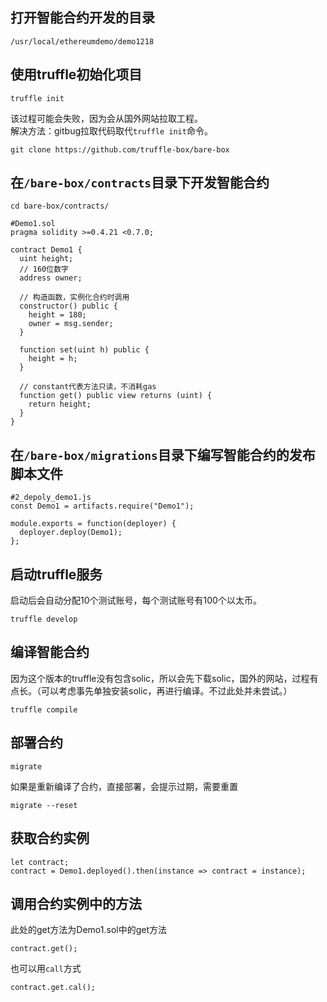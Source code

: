 ## 打开智能合约开发的目录
```
/usr/local/ethereumdemo/demo1218
```
## 使用truffle初始化项目
```
truffle init
```
该过程可能会失败，因为会从国外网站拉取工程。  
解决方法：gitbug拉取代码取代`truffle init`命令。
```
git clone https://github.com/truffle-box/bare-box
```
## 在`/bare-box/contracts`目录下开发智能合约
```
cd bare-box/contracts/
```  
```
#Demo1.sol
pragma solidity >=0.4.21 <0.7.0;

contract Demo1 {
  uint height;
  // 160位数字
  address owner;  

  // 构造函数，实例化合约时调用
  constructor() public {
    height = 180;
    owner = msg.sender;
  }

  function set(uint h) public {
    height = h;
  }

  // constant代表方法只读，不消耗gas
  function get() public view returns (uint) {
    return height;
  }
}
```  

## 在`/bare-box/migrations`目录下编写智能合约的发布脚本文件
```
#2_depoly_demo1.js
const Demo1 = artifacts.require("Demo1");

module.exports = function(deployer) {
  deployer.deploy(Demo1);
};
```
## 启动truffle服务  
启动后会自动分配10个测试账号，每个测试账号有100个以太币。
```
truffle develop
```
## 编译智能合约  
因为这个版本的truffle没有包含solic，所以会先下载solic，国外的网站，过程有点长。（可以考虑事先单独安装solic，再进行编译。不过此处并未尝试。）
```
truffle compile
```
## 部署合约
```
migrate
```
如果是重新编译了合约，直接部署，会提示过期，需要重置
```
migrate --reset
```
## 获取合约实例
```
let contract;
contract = Demo1.deployed().then(instance => contract = instance);
```
## 调用合约实例中的方法
此处的get方法为Demo1.sol中的get方法
```
contract.get();
```
也可以用`call`方式
```
contract.get.cal();
```
